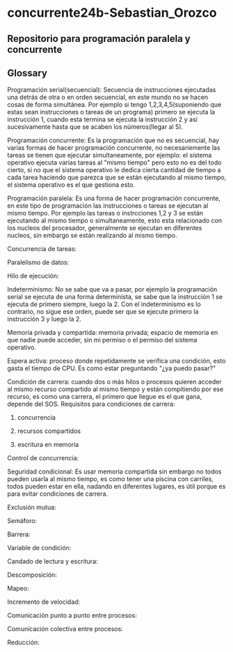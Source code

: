 # concurrente24b-Sebastian_Orozco

## Repositorio para programación paralela y concurrente

## Glossary

Programación serial(secuencial): Secuencia de instrucciones ejecutadas una detrás de otra o en orden secuencial, en este mundo no se hacen cosas de forma simultánea. Por ejemplo si tengo 1,2,3,4,5(suponiendo que estas sean instrucciones o tareas de un programa) primero se ejecuta la instrucción 1, cuando esta termina se ejecuta la instrucción 2 y así sucesivamente hasta que se acaben los números(llegar al 5).

Programación concurrente: Es la programación que no es secuencial, hay varias formas de hacer programación concurrente, no necesariemente las tareas se tienen que ejecutar simultaneamente, por ejemplo: el sistema operativo ejecuta varias tareas al "mismo tiempo" pero esto no es del todo cierto, si no que el sistema operativo le dedica cierta cantidad de tiempo a cada tarea haciendo que parezca que se están ejecutando al mismo tiempo, el sistema operativo es el que gestiona esto.

Programación paralela: Es una forma de hacer programación concurrente, en este tipo de programación las instrucciones o tareas se ejecutan al mismo tiempo. Por ejemplo las tareas o instrcciones 1,2 y 3 se están ejecutando al mismo tiempo o simultaneamente, esto esta relacionado con los nucleos del procesador, generalmente se ejecutan en diferentes nucleos, sin embargo se están realizando al mismo tiempo.

Concurrencia de tareas:

Paralelismo de datos:

Hilo de ejecución:

Indeterminismo: No se sabe que va a pasar, por ejemplo la programación serial se ejecuta de una forma determinísta, se sabe que la instrucción 1 se ejecuta de primero siempre, luego la 2. Con el indeterminismo es lo contrario, no sigue ese orden, puede ser que se ejecute primero la instrucción 3 y luego la 2.

Memoria privada y compartida: memoria privada; espacio de memoria en que nadie puede acceder, sin mi permiso o el permiso del sistema operativo.

Espera activa: proceso donde repetidamente se verifica una condición, esto gasta el tiempo de CPU. Es como estar preguntando "¿ya puedo pasar?"

Condición de carrera: cuando dos o más hilos o procesos quieren acceder al mismo recurso compartido al mismo tiempo y están compitiendo por ese recurso, es como una carrera, el primero que llegue es el que gana, depende del SOS.
Requisitos para condiciones de carrera:

1. concurrencia

1. recursos compartidos

1. escritura en memoria

Control de concurrencia:

Seguridad condicional: Es usar memoria compartida sin embargo no todos pueden usarla al mismo tiempo, es como tener una piscina con carriles, todos pueden estar en ella, nadando en diferentes lugares, es útil porque es para evitar condiciones de carrera.

Exclusión mutua:

Semáforo:

Barrera:

Variable de condición:

Candado de lectura y escritura:

Descomposición:

Mapeo:

Incremento de velocidad:

Comunicación punto a punto entre procesos:

Comunicación colectiva entre procesos:

Reducción:
